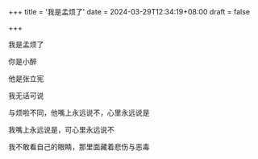 +++
title = '我是孟烦了'
date = 2024-03-29T12:34:19+08:00
draft = false

+++

我是孟烦了

你是小醉

他是张立宪

我无话可说

与烦啦不同，他嘴上永远说不，心里永远说是

我嘴上永远说是，可心里永远说不

我不敢看自己的眼睛，那里面藏着悲伤与恶毒

